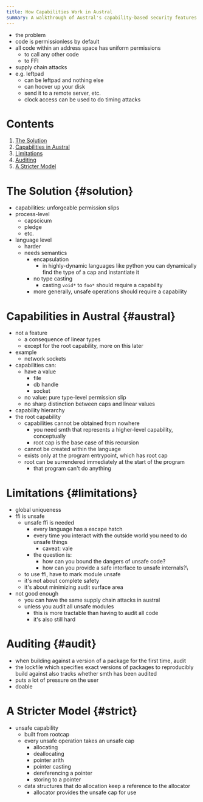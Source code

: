 ```yaml
---
title: How Capabilities Work in Austral
summary: A walkthrough of Austral's capability-based security features.
---
```


- the problem
- code is permissionless by default
- all code within an address space has uniform permissions
  - to call any other code
  - to FFI
- supply chain attacks
- e.g. leftpad
  - can be leftpad and nothing else
  - can hoover up your disk
  - send it to a remote server, etc.
  - clock access can be used to do timing attacks

# Contents

1. [The Solution](#solution)
1. [Capabilities in Austral](#austral)
1. [Limitations](#limitations)
1. [Auditing](#audit)
1. [A Stricter Model](#strict)

# The Solution {#solution}

- capabilities: unforgeable permission slips
- process-level
  - capscicum
  - pledge
  - etc.
- language level
  - harder
  - needs semantics
    - encapsulation
      - in highly-dynamic languages like python you can dynamically find the type of a cap and instantiate it
    - no type casting
      - casting `void*` to `foo*` should require a capability
    - more generally, unsafe operations should require a capability

# Capabilities in Austral {#austral}

  - not a feature
    - a consequence of linear types
    - except for the root capability, more on this later
  - example
    - network sockets
  - capabilities can:
    - have a value
      - file
      - db handle
      - socket
    - no value: pure type-level permission slip
    - no sharp distinction between caps and linear values
  - capability hierarchy
  - the root capability
    - capabilities cannot be obtained from nowhere
      - you need smth that represents a higher-level capability, conceptually
      - root cap is the base case of this recursion
    - cannot be created within the language
    - exists only at the program entrypoint, which has root cap
    - root can be surrendered immediately at the start of the program
      - that program can't do anything

# Limitations {#limitations}

- global uniqueness
- ffi is unsafe
  - unsafe ffi is needed
    - every language has a escape hatch
    - every time you interact with the outside world you need to do unsafe things
      - caveat: vale
    - the question is:
      - how can you bound the dangers of unsafe code?
      - how can you provide a safe interface to unsafe internals?\
  - to use ffi, have to mark module unsafe
  - it's not about complete safety
  - it's about minimizing audit surface area
- not good enough
  - you can have the same supply chain attacks in austral
  - unless you audit all unsafe modules
    - this is more tractable than having to audit all code
    - it's also still hard

# Auditing {#audit}

- when building against a version of a package for the first time, audit
- the lockfile which specifies exact versions of packages to reproducibly build against also tracks whether smth has been audited
- puts a lot of pressure on the user
- doable

# A Stricter Model {#strict}

- unsafe capability
  - built from rootcap
  - every unsafe operation takes an unsafe cap
    - allocating
    - deallocating
    - pointer arith
    - pointer casting
    - dereferencing a pointer
    - storing to a pointer
  - data structures that do allocation keep a reference to the allocator
    - allocator provides the unsafe cap for use
